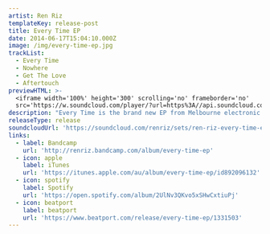 ```yaml
---
artist: Ren Riz
templateKey: release-post
title: Every Time EP
date: 2014-06-17T15:04:10.000Z
image: /img/every-time-ep.jpg
trackList:
  - Every Time
  - Nowhere
  - Get The Love
  - Aftertouch
previewHTML: >-
  <iframe width='100%' height='300' scrolling='no' frameborder='no'
  src='https://w.soundcloud.com/player/?url=https%3A//api.soundcloud.com/playlists/44054952&amp;color=%23168dec&amp;auto_play=false&amp;hide_related=true&amp;show_comments=false&amp;show_user=false&amp;show_reposts=false&amp;show_teaser=false&amp;visual=true'></iframe>
description: "Every Time is the brand new EP from Melbourne electronic producer Ren Riz, the follow up to his highly praised 2012 Daydream EP, and the first to come from his own recently founded label, Casual Sparks.\r\n\n\r\n\nThe EP’s four-tracks see Ren pairing contemporary live instrumentation with sassy 90s R&B vocal samples, delivering an assembly of smooth soulful hooks that are laced with hints of sublime nu-disco feels, and set against a stimulating backdrop of classic house beats.\r\n\n\r\n\nOriginally from Tasmania, Ren Rizzolo moved to Melbourne in 2009 where he began the transition from dabbling in hip-hop breaks, to mastering in sensual deep-house grooves. Ren has since been focused on refining his sound, drawing on the influence from some of his favoured peers including Bicep, Todd Terje andMoon Boots, as he adds to his already modest catalogue of original works with his inspiring new four-track EP."
releaseType: release
soundcloudUrl: 'https://soundcloud.com/renriz/sets/ren-riz-every-time-ep'
links:
  - label: Bandcamp
    url: 'http://renriz.bandcamp.com/album/every-time-ep'
  - icon: apple
    label: iTunes
    url: 'https://itunes.apple.com/au/album/every-time-ep/id892096132'
  - icon: spotify
    label: Spotify
    url: 'https://open.spotify.com/album/2UlNv3QKvo5xSHwCxtiuPj'
  - icon: beatport
    label: beatport
    url: 'https://www.beatport.com/release/every-time-ep/1331503'
---
```


